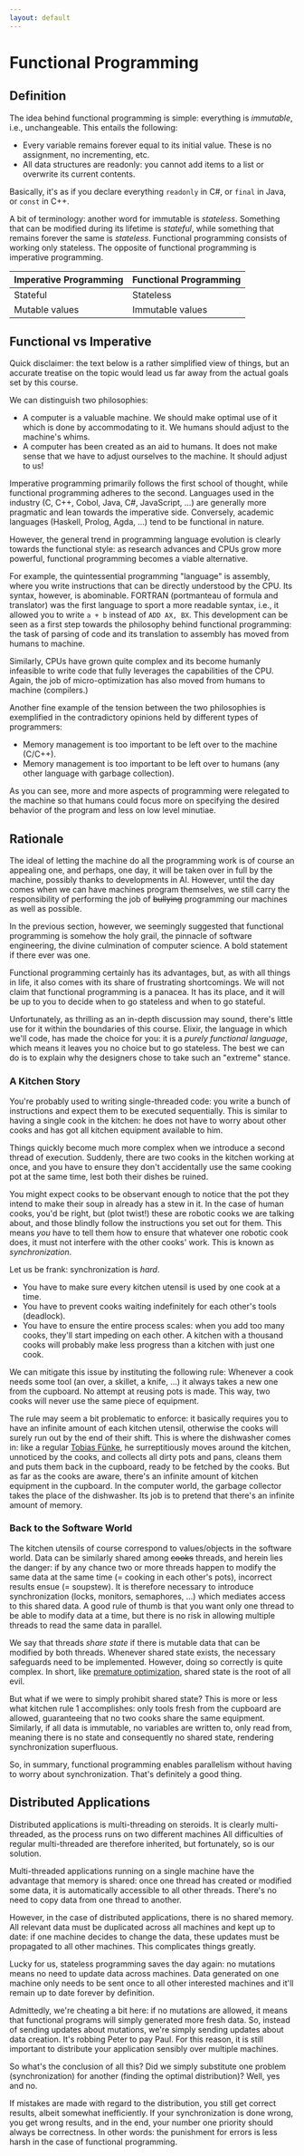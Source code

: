 ```yaml
---
layout: default
---
```

# Functional Programming

## Definition

The idea behind functional programming is simple:
everything is *immutable*, i.e., unchangeable. This entails the following:

* Every variable remains forever equal to its initial value.
  These is no assignment, no incrementing, etc.
* All data structures are readonly: you cannot
  add items to a list or overwrite its current contents.

Basically, it's as if you declare everything `readonly` in C#,
or `final` in Java, or `const` in C++.

A bit of terminology: another word for immutable is *stateless*.
Something that can be modified during its lifetime
is *stateful*, while something that remains
forever the same is *stateless*.
Functional programming consists
of working only stateless.
The opposite of functional programming is
imperative programming.

| Imperative Programming | Functional Programming |
|-|-|
| Stateful | Stateless |
| Mutable values | Immutable values |

## Functional vs Imperative

Quick disclaimer: the text below is a rather simplified view of things,
but an accurate treatise on the topic would lead us far away from
the actual goals set by this course.

We can distinguish two philosophies:

* A computer is a valuable machine. We should make optimal use of it which
  is done by accommodating to it. We humans should adjust to the machine's whims.
* A computer has been created as an aid to humans. It does not make sense
  that we have to adjust ourselves to the machine. It should adjust to us!

Imperative programming primarily follows the first school of thought,
while functional programming adheres to the second.
Languages used in the industry (C, C++, Cobol, Java, C#, JavaScript, ...)
are generally more pragmatic and lean towards the imperative side.
Conversely, academic languages (Haskell, Prolog, Agda, ...) tend
to be functional in nature.

However, the general trend in programming language evolution is clearly
towards the functional style: as research advances and CPUs grow more powerful,
functional programming becomes a viable alternative.

For example, the quintessential programming "language" is assembly,
where you write instructions that can be directly understood by the CPU.
Its syntax, however, is abominable. FORTRAN (portmanteau of formula and translator)
was the first language to sport a more readable syntax, i.e.,
it allowed you to write `a + b` instead of `ADD AX, BX`.
This development can be seen as a first step towards the philosophy behind
functional programming: the task of parsing of code and its translation to assembly
has moved from humans to machine.

Similarly, CPUs have grown quite complex and its become humanly
infeasible to write code that fully leverages the capabilities of the CPU.
Again, the job of micro-optimization has also moved from humans to machine (compilers.)

Another fine example of the tension between the two philosophies
is exemplified in the contradictory opinions held by different types of programmers:

* Memory management is too important to be left over to the machine (C/C++).
* Memory management is too important to be left over to humans (any other language with garbage collection).

As you can see, more and more aspects of programming were relegated to the machine
so that humans could focus more on specifying the desired behavior of the program
and less on low level minutiae.

## Rationale

The ideal of letting the machine do all the programming work is of course
an appealing one, and perhaps, one day, it will be taken over
in full by the machine, possibly thanks to developments in AI.
However, until the day comes when we can have machines program themselves,
we still carry the responsibility of performing the job of
~~bullying~~ programming our machines as well as possible.

In the previous section, however, we seemingly suggested
that functional programming is somehow the holy grail,
the pinnacle of software engineering, the divine culmination
of computer science. A bold statement if there ever was one.

Functional programming certainly has its advantages,
but, as with all things in life, it also
comes with its share of frustrating shortcomings.
We will not claim that functional programming
is a panacea. It has its place, and
it will be up to you to decide when
to go stateless and when to go stateful.

Unfortunately, as thrilling as an in-depth
discussion may sound, there's little use for
it within the boundaries of this course.
Elixir, the language in which we'll code,
has made the choice for you: it is a
*purely functional language*, which means
it leaves you no choice but to go stateless.
The best we can do is to explain
why the designers chose to take such
an "extreme" stance.

### A Kitchen Story

You're probably used to writing single-threaded code:
you write a bunch of instructions and expect
them to be executed sequentially.
This is similar to having a single cook in the kitchen:
he does not have to worry about other cooks
and has got all kitchen equipment available to him.

Things quickly become much more complex when we
introduce a second thread of execution. Suddenly,
there are two cooks in the kitchen working at once,
and you have to ensure they don't accidentally
use the same cooking pot at the same time,
lest both their dishes be ruined.

You might expect cooks to be observant enough
to notice that the pot they intend
to make their soup in already has a stew in it.
In the case of human cooks, you'd be right,
but (plot twist!) these are robotic cooks we are talking about,
and those blindly follow the instructions you set out for them. This means
*you* have to tell them how
to ensure that whatever one robotic cook does,
it must not interfere with the other cooks' work.
This is known as *synchronization*.

Let us be frank: synchronization is *hard*.

* You have to make sure every kitchen utensil is used by one cook at a time.
* You have to prevent cooks waiting indefinitely for each other's tools (deadlock).
* You have to ensure the entire process scales: when you add too many cooks,
  they'll start impeding on each other. A kitchen with a thousand cooks will probably
  make less progress than a kitchen with just one cook.

We can mitigate this issue by instituting the following rule:
Whenever a cook needs some tool (an over, a skillet, a knife, ...)
it always takes a new one from the cupboard. No attempt at reusing pots is made.
This way, two cooks will never use the same piece of equipment.

The rule may seem a bit problematic to enforce: it basically requires you
to have an infinite amount of each kitchen utensil, otherwise
the cooks will surely run out by the end of their shift.
This is where the dishwasher comes in: like a regular [Tobias Fünke](https://www.youtube.com/watch?v=JhNSWJWYI8s),
he surreptitiously moves around the kitchen, unnoticed by the cooks,
and collects all dirty pots and pans, cleans them and puts
them back in the cupboard, ready to be fetched by the cooks.
But as far as the cooks are aware, there's an infinite amount of kitchen equipment
in the cupboard. In the computer world, the garbage collector takes the place of the dishwasher.
Its job is to pretend that there's an infinite amount of memory.

### Back to the Software World

The kitchen utensils of course correspond to values/objects in the software world.
Data can be similarly shared among ~~cooks~~ threads, and herein lies the danger:
if by any chance two or more threads happen to modify the same data at the same time (= cooking in each other's pots),
incorrect results ensue (= soupstew). It is therefore necessary
to introduce synchronization (locks, monitors, semaphores, ...)
which mediates access to this shared data.
A good rule of thumb is that you want only one thread to be able to modify data at a time,
but there is no risk in allowing multiple threads to read the same data in parallel.

We say that threads *share state* if there is mutable data
that can be modified by both threads. Whenever shared state
exists, the necessary safeguards need to be implemented.
However, doing so correctly is quite complex.
In short, like [premature optimization](http://wiki.c2.com/?PrematureOptimization=), shared state is
the root of all evil.

But what if we were to simply prohibit shared state?
This is more or less what kitchen rule 1 accomplishes:
only tools fresh from the cupboard are allowed,
guaranteeing that no two cooks share the same equipment.
Similarly, if all data is immutable, no variables are written to, only read from,
meaning there is no state and consequently no shared state, rendering synchronization superfluous.

So, in summary, functional programming enables parallelism without
having to worry about synchronization. That's definitely a good thing.

## Distributed Applications

Distributed applications is multi-threading on steroids.
It is clearly multi-threaded, as the process runs on two different machines
All difficulties of regular multi-threaded are therefore inherited,
but fortunately, so is our solution.

Multi-threaded applications running on a single machine
have the advantage that memory is shared: once one
thread has created or modified some data,
it is automatically accessible to all other threads.
There's no need to copy data from one thread to another.

However, in the case of distributed applications,
there is no shared memory. All relevant data
must be duplicated across all machines and kept
up to date: if one machine decides to change the data,
these updates must be propagated to all other machines.
This complicates things greatly.

Lucky for us, stateless programming saves the day again:
no mutations means no need to update data across machines.
Data generated on one machine only needs to be sent
once to all other interested machines and it'll remain
up to date forever by definition.

Admittedly, we're cheating a bit here: if no mutations
are allowed, it means that functional programs
will simply generated more fresh data.
So, instead of sending updates about mutations,
we're simply sending updates about data creation.
It's robbing Peter to pay Paul.
For this reason, it is still important
to distribute your application sensibly over multiple machines.

So what's the conclusion of all this? Did we simply
substitute one problem (synchronization) for
another (finding the optimal distribution)?
Well, yes and no.

If mistakes are made with regard to the distribution,
you still get correct results, albeit somewhat inefficiently.
If your synchronization is done wrong, you get
wrong results, and in the end,
your number one priority should always be correctness.
In other words: the punishment for errors
is less harsh in the case of functional programming.
